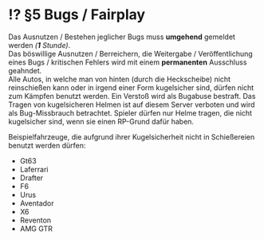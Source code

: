 # ⁉ §5 Bugs / Fairplay

Das Ausnutzen / Bestehen jeglicher Bugs muss **umgehend** gemeldet werden _(**1** Stunde)_.\
Das böswillige Ausnutzen / Berreichern, die Weitergabe / Veröffentlichung eines Bugs / kritischen Fehlers wird mit einem **permanenten** Ausschluss geahndet.\
Alle Autos, in welche man von hinten (durch die Heckscheibe) nicht reinschießen kann oder in irgend einer Form kugelsicher sind, dürfen nicht zum Kämpfen benutzt werden. Ein Verstoß wird als Bugabuse bestraft.
Das Tragen von kugelsicheren Helmen ist auf diesem Server verboten und wird als Bug-Missbrauch betrachtet. Spieler dürfen nur Helme tragen, die nicht kugelsicher sind, wenn sie einen RP-Grund dafür haben.

Beispielfahrzeuge, die aufgrund ihrer Kugelsicherheit nicht in Schießereien benutzt werden dürfen:

- Gt63
- Laferrari
- Drafter
- F6
- Urus
- Aventador
- X6
- Reventon
- AMG GTR
